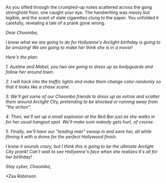 As you sifted through the crumpled-up notes scattered across the gang stronghold floor, one caught your eye. The handwriting was messy but legible, and the scent of stale cigarettes clung to the paper. You unfolded it carefully, revealing a tale of a prank gone wrong.

*Dear Choomba,*

*I know what we are going to do for Hollyanne's Arclight-birthday is going to be amazing! We are going to make her think she is in a movie!*

*Here's the plan:*

*1. Austine and Mabel, you two are going to dress up as bodyguards and follow her around town.*

*2. I will hack into the traffic lights and make them change color randomly so that it looks like a chase scene.*

*3. We'll get some of our Choomba friends to dress up as extras and scatter them around Arclight City, pretending to be shocked or running away from "the action".*

*4. Then, we'll set up a small explosion at the Red Bar just as she walks in for her usual hangout spot. We'll make sure nobody gets hurt, of course.*

*5. Finally, we'll have our "leading man" swoop in and save her, all while filming it with a drone for the perfect Hollywood finish.*

*I know it sounds crazy, but I think this is going to be the ultimate Arclight City prank! Can't wait to see Hollyanne's face when she realizes it's all for her birthday!*

*Stay cyber, Choomba,*

*Zsa Robinson